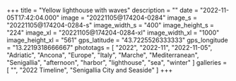 +++
title = "Yellow lighthouse with waves"
description = ""
date = "2022-11-05T17:42:04.000"
image = "20221105@174204-0284"
image_s = "20221105@174204-0284-s"
image_width_s = "400"
image_height_s = "224"
image_xl = "20221105@174204-0284-xl"
image_width_xl = "1000"
image_height_xl = "561"
gps_latitude = "43.7225526333333"
gps_longitude = "13.2219318666667"
phototags = [ "2022", "2022-11", "2022-11-05", "Adriatic", "Ancona", "Europe", "Italy", "Marche", "Mediterranean", "Senigallia", "afternoon", "harbor", "lighthouse", "sea", "winter" ]
galleries = [ "", "2022 Timeline", "Senigallia City and Seaside" ]
+++
